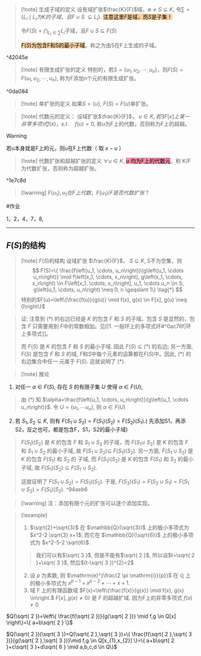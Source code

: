 >[!note] 生成子域的定义
>设有域扩张$\frac{K}{F}$域，$\emptyset \neq S \subseteq K$, 令$\sum = \{ L_{i}\mid L_{i} 为K的子域，且F\cup S \ \subseteq L_{i}\}$. <mark style="background: #FFB86CA6;">注意这里$F$是域，而$S$是子集！</mark>
>
>令$F(S)=\bigcap_{{L_{i}\in \sum}} L_{i}$子域，且$F\cup S \subseteq F(S)$
>
><mark style="background: #FFB86CA6;">$F(S)$为包含F和S的最小子域</mark>。称之为由S在F上生成的子域。

^42045e

>[!note] 有限生成扩张的定义
特别的，若$S=\{ u_{1},u_{2},\cdots, u_{n} \}$，则$F(S)=F(u_{1},u_{2},\cdots, u_{n} )$, 称为F添加n个元的有限生成扩张。

^0da084

>[!note] 单扩张的定义
>如果$S=\{ u \}$, $F(S)=F(u)$单扩张。

>[!note] 代数元的定义：
>设域扩张$\frac{K}{F}$， $u \in K,若\exists F[x]上某一非零多项式f(x)，s.t.\quad f(u)=0$, 称u为F上的代数，否则称为F上的超越。


>[!warning] 
若u本身就是F上的元，则u在F上代数（ 取 $x-u$ ）


>[!note] 代数扩张和超越扩张的定义
> $\forall u \in K$, <mark style="background: #FF5582A6;">$u$ 均为F上的代数元</mark>，称 K/F 为代数扩张，否则称为超越扩张。

^1e7c8d

>[!warning] $F(u_{1}),u_{1}在F上代数，F(u_{1})/F是否代数扩张？$



#作业

1，2，4，7，8,


******

## $F(S)$的结构

>[!note] $F(S)$的结构
>设域扩张 $\frac{K}{F}$， $S\subseteq K$, S不为空集，则
>$$
>F(S)=\{ \frac{f\left(u_1, \cdots, u_n\right)}{g\left(u_1, \cdots u_n\right)} \mid f\left(x_1, \cdots, x_n\right), g\left(x_1, \cdots, x_n\right) \in 
 F\left[x_1, \cdots, x_n\right], u_1, \cdots u_n \in S, g\left(u_1, \cdots, u_n\right) \neq 0,  n \geqslant 1\} \tag{*}
>$$
>特别的$F(u)=\left\{\frac{f(u)}{g(u)} \mid f(x), g(x) \in F[x], g(u) \neq 0\right\}$

>证: 注意到 $(*)$ 的右边已经是 $K$ 的包含 $F$ 和 $S$ 的子域。包含 $S$ 是显然的，包含 $F$ 只需要用到 $F$中的常数相加。见[[1. 一般环上的多项式环#^0ac76f|环上多项式]]。
>
>而 $F(S)$ 是 $K$ 的包含 $F$ 和 $S$ 的最小子域. 因此 $F(S) \subseteq(*)$ 的右边; 另一方面, $F(S)$ 是包含 $F$ 和 $S$ 的域, $F$和$S$中每个元素的运算都在$F(S)$中。因此, $(*)$ 的右边集合中任一 元属于 $F(S)$. 这就说明了 $(*)$.

>[!note] 推论
1. 对任一 $\alpha \in F(S)$, 存在 $S$ 的有限子集 $U$ 使得 $\alpha \in F(U)$;
>由 (*) 知 $\alpha=\frac{f\left(u_1, \cdots, u_n\right)}{g\left(u_1, \cdots u_n\right)}$. 令 $U=\left\{u_1, \cdots u_n\right\}$, 则 $\alpha \in F(U)$
	
2. 若 $S_1, S_2 \subseteq K$, 则有 $F\left(S_1 \cup S_2\right)=F\left(S_1\right)\left(S_2\right)=F\left(S_2\right)\left(S_1\right)$.( 先添加S1，再添S2，反之也可，都是包含F，S1，S2的最小子域)
>$F\left(S_1\right)\left(S_2\right)$ 是 $K$ 的包含 $F$ 和 $S_1 \cup S_2$ 的子域，而 $F\left(S_1 \cup\right.$ $\left.S_2\right)$ 是 $K$ 的包含 $F$ 和 $S_1 \cup S_2$ 的最小子域, 故 $F\left(S_1 \cup S_2\right) \subseteq$ $F\left(S_1\right)\left(S_2\right)$. 另一方面, $F\left(S_1 \cup S_2\right)$ 是 $K$ 的包含 $F\left(S_1\right)$ 和 $S_2$ 的 子域, 而 $F\left(S_1\right)\left(S_2\right)$ 是 $K$ 的包含 $F\left(S_1\right)$ 和 $S_2$ 的最小子域, 故 $F\left(S_1\right)\left(S_2\right) \subseteq F\left(S_1 \cup S_2\right)$. 
>
>这就证明了 $F\left(S_1 \cup S_2\right)=F\left(S_1\right)\left(S_2\right)$. 于是, $F\left(S_2\right)\left(S_1\right)=F\left(S_2 \cup S_1\right)=F\left(S_1 \cup S_2\right)=F\left(S_1\right)\left(S_2\right)$. ^94aeb6


>[!warning] 注：添加有限个元的扩张可以逐个添加实现。

>[!example]
>1. $\sqrt{2}+\sqrt{3}$ 在 $\mathbb{Q}(\sqrt{3})$ 上的极小多项式为 $x^2-2 \sqrt{3} x+1$; 而它在 $\mathbb{Q}(\sqrt{6})$ 上的极小多项式为 $x^2-5-2 \sqrt{6}$.
>	> 我们可以有$\sqrt{ 3 }$, 但是不能有$\sqrt{ 2 }$, 所以设$t=\sqrt{ 2 }+\sqrt{ 3 }$, 然后$(t-\sqrt{ 3 })^{2}=2$
>2. 设 $p$ 为素数, 则 $\mathrm{e}^{\frac{2 \pi \mathrm{i}}{p}}$ 在 $\mathbb{Q}$ 上的极小多项式为 $x^{p-1}+x^{p-2}+\cdots+x+1$.
>3.  域 $F$ 上的有理函数域 $F(x)=\left\{\frac{f(x)}{g(x)} \mid f(x), g(x) \in\right.$ $F[x], g(x) \neq 0\}$ 是 $F$ 的超越扩域. 因为F上的非零多项式 $f(x)\neq 0$


$Q(\sqrt{ 2 })=\left\{  \frac{f(\sqrt{ 2 })}{g(\sqrt{ 2 })} \mid f,g \in Q[x]  \right\}=\{ a+b\sqrt{ 2 } \}$

$Q(\sqrt{ 2 })(\sqrt{ 3 })=Q(\sqrt{ 2 },\sqrt{ 3 })=\{ \frac{f(\sqrt{ 2 },\sqrt{ 3 })}{g(\sqrt{ 2 },\sqrt{ 3 })}\mid f,g \in Q[x_{1},x_{2}] \}=\{ a+b\sqrt{ 2 }+c\sqrt{ 3 }+d\sqrt{ 6 } \mid a,b,c,d \in Q\}$